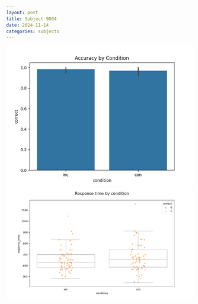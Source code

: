 ```yaml
---
layout: post
title: Subject 9004
date: 2024-11-14
categories: subjects
---
```


![](data/9004/run-17/9004_NF_acc.png)
![](data/9004/run-17/9004_NF_rt.png)

